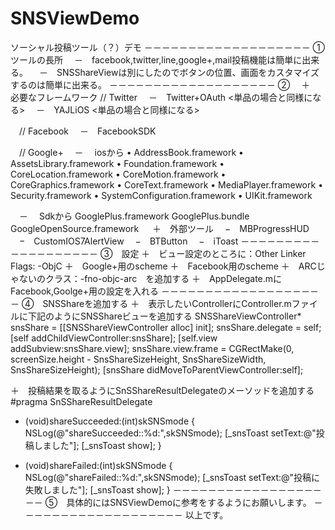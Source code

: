 SNSViewDemo
===========

ソーシャル投稿ツール（？）デモ
－－－－－－－－－－－－－－－－－－－
①　ツールの長所
　－　facebook,twitter,line,google+,mail投稿機能は簡単に出来る。
　－　SNSShareViewは別にしたのでボタンの位置、画面をカスタマイズするのは簡単に出来る。
－－－－－－－－－－－－－－－－－－－
②　
＋　必要なフレームワーク
   // Twitter
　－　Twitter+OAuth <単品の場合と同様になる>
　－　YAJLiOS		  <単品の場合と同様になる>

　// Facebook
　－　FacebookSDK

　// Google+
　－　 iosから
	•	AddressBook.framework
	•	AssetsLibrary.framework
	•	Foundation.framework
	•	CoreLocation.framework
	•	CoreMotion.framework
	•	CoreGraphics.framework
	•	CoreText.framework
	•	MediaPlayer.framework
	•	Security.framework
	•	SystemConfiguration.framework
	•	UIKit.framework

　－　 Sdkから
	GooglePlus.framework
	GooglePlus.bundle
	GoogleOpenSource.framework
　
＋　外部ツール
　−　MBProgressHUD
　−　CustomIOS7AlertView
　−　BTButton
　−　iToast
－－－－－－－－－－－－－－－－－－－
③　設定
＋　ビュー設定のところに：Other Linker Flags: -ObjC
＋　Google+用のscheme
＋　Facebook用のscheme
＋　ARCじゃないのクラス：-fno-objc-arc　を追加する
＋　AppDelegate.mにFacebook,Goolge+用の設定を入れる
－－－－－－－－－－－－－－－－－－－
④　SNSShareを追加する
＋　表示したいControllerにController.mファイルに下記のようにSNSShareビューを追加する
	SNSShareViewController* snsShare = [[SNSShareViewController alloc] init];
    snsShare.delegate = self;
    [self addChildViewController:snsShare];
    [self.view addSubview:snsShare.view];
    snsShare.view.frame = CGRectMake(0, screenSize.height - SnsShareSizeHeight, 		SnsShareSizeWidth, SnsShareSizeHeight);
    [snsShare didMoveToParentViewController:self];

＋　投稿結果を取るようにSnSShareResultDelegateのメーソッドを追加する
#pragma SnSShareResultDelegate
- (void)shareSucceeded:(int)skSNSmode
{
    NSLog(@"shareSucceeded::%d:",skSNSmode);
    [_snsToast setText:@"投稿しました"];
    [_snsToast show];
}

- (void)shareFailed:(int)skSNSmode
{
    NSLog(@"shareFailed::%d:",skSNSmode);
    [_snsToast setText:@"投稿に失敗しました"];
    [_snsToast show];
}
－－－－－－－－－－－－－－－－－－－
⑤　具体的にはSNSViewDemoに参考をするようにお願いします。
－－－－－－－－－－－－－－－－－－－
以上です。

